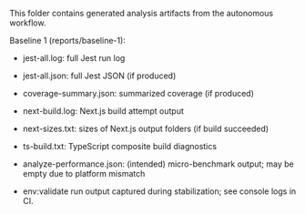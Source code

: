 This folder contains generated analysis artifacts from the autonomous workflow.

Baseline 1 (reports/baseline-1):
- jest-all.log: full Jest run log
- jest-all.json: full Jest JSON (if produced)
- coverage-summary.json: summarized coverage (if produced)
- next-build.log: Next.js build attempt output
- next-sizes.txt: sizes of Next.js output folders (if build succeeded)
- ts-build.txt: TypeScript composite build diagnostics
- analyze-performance.json: (intended) micro-benchmark output; may be empty due to platform mismatch


- env:validate run output captured during stabilization; see console logs in CI.
